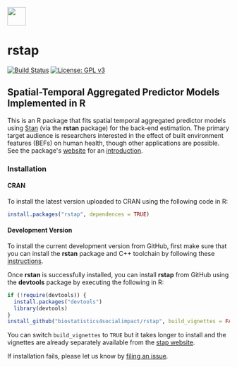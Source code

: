 [<img src = "https://avatars1.githubusercontent.com/u/28572271?s=400&u=4cfc3435602d8ad1cc847faa0000caa418713ce4&v=4" height = "42" width = "42"/>](https://biostatistics4socialimpact.github.io)
# rstap
[![Build Status](https://travis-ci.org/Biostatistics4SocialImpact/rstap.svg?branch=master)](https://travis-ci.org/Biostatistics4SocialImpact/rstap)
[![License: GPL v3](https://img.shields.io/badge/License-GPL%20v3-blue.svg)](https://www.gnu.org/licenses/gpl-3.0)

## Spatial-Temporal Aggregated Predictor Models Implemented in R

This is an R package that fits spatial temporal aggregated predictor models   
using [Stan](http://mc-stan.org) (via the **rstan** package) for the back-end
estimation. The primary target audience is researchers interested in the effect of built environment features (BEFs) on human health, though other
applications are possible. See the package's [website](https://biostatistics4socialimpact.github.io/rstap) for an [introduction](https://biostatistics4socialimpact.github.io/rstap/articles/Introduction.html).


### Installation

#### CRAN

To install the latest version uploaded to CRAN using the following code in R:

```r
install.packages("rstap", dependences = TRUE)
```

#### Development Version

To install the current development version from GitHub, first make sure that you can install the **rstan**
package and C++ toolchain by following these
[instructions](https://github.com/stan-dev/rstan/wiki/RStan-Getting-Started).

Once **rstan** is successfully installed, you can install **rstap** from
GitHub using the **devtools** package by executing the following in R:

```r
if (!require(devtools)) {
  install.packages("devtools")
  library(devtools)
}
install_github("biostatistics4socialimpact/rstap", build_vignettes = FALSE)
```

You can switch `build_vignettes` to `TRUE` but it takes longer to install and the 
vignettes are already separately available from the 
[stap website](https://biostatistics4socialimpact.github.io/rstap). 

If installation fails, please let us know by [filing an issue](https://github.com/biostatistics4socialimpact/rstap/issues).

